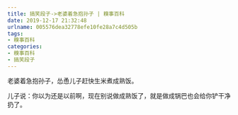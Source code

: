 ```yaml
---
title: 搞笑段子->老婆着急抱孙子 | 糗事百科
date: 2019-12-17 21:32:48
urlname: 005576dea32778efe10fe28a7c4d505b
tags: 
- 糗事百科
categories:
- 糗事百科
- 搞笑段子
---
```

老婆着急抱孙子，怂恿儿子赶快生米煮成熟饭。

儿子说：你以为还是以前啊，现在别说做成熟饭了，就是做成锅巴也会给你铲干净扔了。


